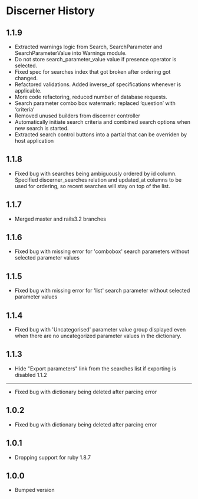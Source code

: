 Discerner History
============
1.1.9
-----
- Extracted warnings logic from Search, SearchParameter and SearchParameterValue into Warnings module.
- Do not store search_parameter_value value if presence operator is selected.
- Fixed spec for searches index that got broken after ordering got changed.
- Refactored validations. Added inverse_of specifications whenever is applicable.
- More code refactoring, reduced number of database requests.
- Search parameter combo box watermark: replaced ‘question’ with ‘criteria’
- Removed unused builders from discerner controller
- Automatically initiate search criteria and combined search options when new search is started.
- Extracted search control buttons into a partial that can be overriden by host application

1.1.8
-----
- Fixed bug with searches being ambiguously ordered by id column. Specified discerner_searches relation and updated_at columns to be used for ordering, so recent searches will stay on top of the list.

1.1.7
-----
- Merged master and rails3.2 branches

1.1.6
-----
- Fixed bug with missing error for 'combobox' search parameters without selected parameter values

1.1.5
-----
- Fixed bug with missing error for 'list' search parameter without selected parameter values

1.1.4
-----
- Fixed bug with 'Uncategorised' parameter value group displayed even when there are no uncategorized parameter values in the dictionary.

1.1.3
-----
- Hide "Export parameters" link from the searches list if exporting is disabled
1.1.2
-----
- Fixed bug with dictionary being deleted after parcing error

1.0.2
-----
* Fixed bug with dictionary being deleted after parcing error

1.0.1
-----
- Dropping support for ruby 1.8.7

1.0.0
-----
- Bumped version
